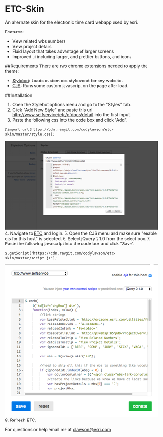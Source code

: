 # ETC-Skin

An alternate skin for the electronic time card webapp used by esri.

Features:
- View related wbs numbers
- View project details
- Fluid layout that takes advantage of larger screens
- Improved ui including larger, and prettier buttons, and icons

##Requirements
There are two chrome extensions needed to apply the theme:
- [Stylebot](https://chrome.google.com/webstore/detail/stylebot/oiaejidbmkiecgbjeifoejpgmdaleoha?hl=en): Loads custom css stylesheet for any website.
- [CJS](https://chrome.google.com/webstore/detail/custom-javascript-for-web/poakhlngfciodnhlhhgnaaelnpjljija?hl=en): Runs some custom javascript on the page after load.

##Installation
1. Open the Stylebot options menu and go to the "Styles" tab.
2. Click "Add New Style" and paste this url http://www.selfservice/etc/cfdocs/detail into the first input.
3. Paste the following css into the code box and click "Add".
```
@import url(https://cdn.rawgit.com/codylawson/etc-skin/master/style.css);
```
![stylebot populated style](images/stylebot-sample.png)
4. Navigate to [ETC](http://www.selfservice/etc/cfdocs/detail) and login.
5. Open the CJS menu and make sure "enable cjs for this host" is selected.
6. Select jQuery 2.1.0 from the select box.
7. Paste the following javascript into the code box and click "Save".
```
$.getScript("https://cdn.rawgit.com/codylawson/etc-skin/master/script.js");
```
![cjs populated options](images/cjs-sample.png)
8. Refresh ETC.

For questions or help email me at clawson@esri.com
